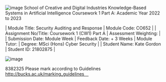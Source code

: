 ![image](https://user-images.githubusercontent.com/72070856/206197553-af2fe7f7-c471-4338-a2cc-64549e5f5d42.png)
School of Creative and Digital Industries
Knowledge-Based Systems in Artificial Intelligence
Coursework 1 Part A:
Academic Year 2022 to 2023


| Module Title: Security Auditing and Response | Module Code:	CO652 |
| Assignment No/Title:	Coursework 1 (CW1) Part A |	Assessment Weighting:	|
| Submission Date:	 Module Week  |	Feedback Date:	+ 3 Weeks |
Module Tutor:	| Degree:	MSci (Hons) Cyber Security |
| Student Name:	Kate Gordon	| Student ID:	21802875 |

![image](https://user-images.githubusercontent.com/72070856/206197790-2667945b-38d5-4838-a235-ba9b1f3b6f0a.png)
 
8382325
Please mark according to Guidelines 
http://bucks.ac.uk/marking_guidelines 
